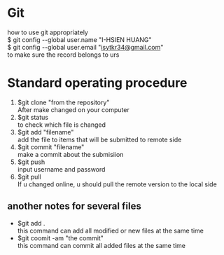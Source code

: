# Git
how to use git appropriately<br>
$ git config --global user.name "I-HSIEN HUANG"<br>
$ git config --global user.email "isytkr34@gmail.com"<br>
to make sure the record belongs to urs

# Standard operating procedure
1. $git clone "from the repository" <br>
After make changed on your computer <br>
2. $git status <br>
 to check which file is changed <br>
3. $git add "filename" <br>
add the file to items that will be submitted to remote side <br>
4. $git commit "filename" <br>
 make a commit about the submisiion <br>
5. $git push <br>
input username and password <br>
6. $git pull <br>
If u changed online, u should pull the remote version to the local side

## another notes for several files
+ $git add . <br>
this command can add all modified or new files at the same time  <br>
+ $git coomit -am "the commit" <br>
this command can commit all added files at the same time

